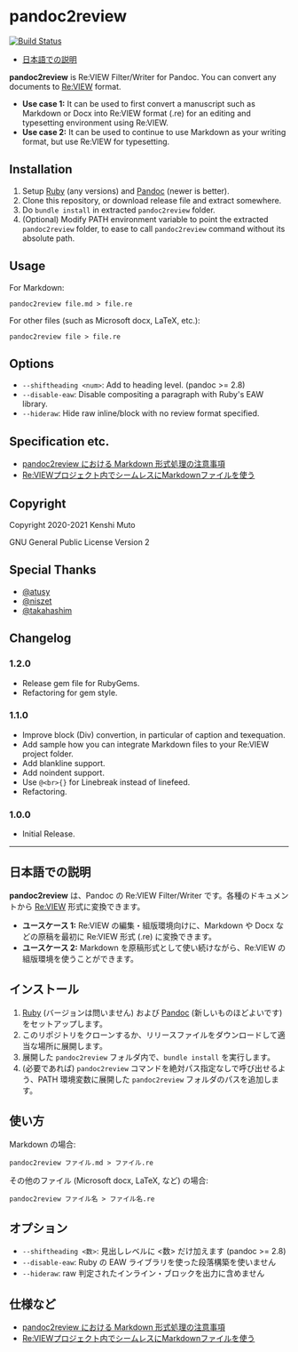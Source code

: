 # pandoc2review

[![Build Status](https://github.com/kmuto/pandoc2review/workflows/Pandoc/badge.svg)](https://github.com/kmuto/pandoc2review/actions)

- [日本語での説明](#日本語での説明)

**pandoc2review** is Re:VIEW Filter/Writer for Pandoc. You can convert any documents to [Re:VIEW](https://reviewml.org/) format.

- **Use case 1:** It can be used to first convert a manuscript such as Markdown or Docx into Re:VIEW format (.re) for an editing and typesetting environment using Re:VIEW.
- **Use case 2:** It can be used to continue to use Markdown as your writing format, but use Re:VIEW for typesetting.

## Installation

1. Setup [Ruby](https://www.ruby-lang.org/) (any versions) and [Pandoc](https://pandoc.org/) (newer is better).
2. Clone this repository, or download release file and extract somewhere.
3. Do `bundle install` in extracted `pandoc2review` folder.
4. (Optional) Modify PATH environment variable to point the extracted `pandoc2review` folder, to ease to call `pandoc2review` command without its absolute path.

## Usage

For Markdown:

```
pandoc2review file.md > file.re
```

For other files (such as Microsoft docx, LaTeX, etc.):

```
pandoc2review file > file.re
```

## Options
- `--shiftheading <num>`: Add <num> to heading level. (pandoc >= 2.8)
- `--disable-eaw`: Disable compositing a paragraph with Ruby's EAW library.
- `--hideraw`: Hide raw inline/block with no review format specified.

## Specification etc.
- [pandoc2review における Markdown 形式処理の注意事項](markdown-format.ja.md)
- [Re:VIEWプロジェクト内でシームレスにMarkdownファイルを使う](samples/reviewsample/ch01.md)

## Copyright

Copyright 2020-2021 Kenshi Muto

GNU General Public License Version 2

## Special Thanks
- [@atusy](https://github.com/atusy)
- [@niszet](https://github.com/niszet)
- [@takahashim](https://github.com/takahashim)

## Changelog
### 1.2.0
- Release gem file for RubyGems.
- Refactoring for gem style.

### 1.1.0
- Improve block (Div) convertion, in particular of caption and texequation.
- Add sample how you can integrate Markdown files to your Re:VIEW project folder.
- Add blankline support.
- Add noindent support.
- Use `@<br>{}` for Linebreak instead of linefeed.
- Refactoring.

### 1.0.0
- Initial Release.

---
## 日本語での説明

**pandoc2review** は、Pandoc の Re:VIEW Filter/Writer です。各種のドキュメントから [Re:VIEW](https://reviewml.org/) 形式に変換できます。

- **ユースケース 1:** Re:VIEW の編集・組版環境向けに、Markdown や Docx などの原稿を最初に Re:VIEW 形式 (.re) に変換できます。
- **ユースケース 2:** Markdown を原稿形式として使い続けながら、Re:VIEW の組版環境を使うことができます。

## インストール

1. [Ruby](https://www.ruby-lang.org/) (バージョンは問いません) および [Pandoc](https://pandoc.org/) (新しいものほどよいです) をセットアップします。
2. このリポジトリをクローンするか、リリースファイルをダウンロードして適当な場所に展開します。
3. 展開した `pandoc2review` フォルダ内で、`bundle install` を実行します。
4. (必要であれば) `pandoc2review` コマンドを絶対パス指定なしで呼び出せるよう、PATH 環境変数に展開した `pandoc2review` フォルダのパスを追加します。

## 使い方

Markdown の場合:

```
pandoc2review ファイル.md > ファイル.re
```

その他のファイル (Microsoft docx, LaTeX, など) の場合:

```
pandoc2review ファイル名 > ファイル名.re
```

## オプション
- `--shiftheading <数>`: 見出しレベルに <数> だけ加えます (pandoc >= 2.8)
- `--disable-eaw`: Ruby の EAW ライブラリを使った段落構築を使いません
- `--hideraw`: raw 判定されたインライン・ブロックを出力に含めません

## 仕様など
- [pandoc2review における Markdown 形式処理の注意事項](markdown-format.ja.md)
- [Re:VIEWプロジェクト内でシームレスにMarkdownファイルを使う](samples/reviewsample/ch01.md)
